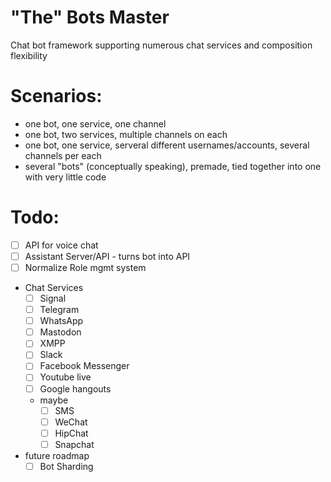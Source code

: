 # "The" Bots Master
Chat bot framework supporting numerous chat services and composition flexibility

# Scenarios:

- one bot, one service, one channel
- one bot, two services, multiple channels on each
- one bot, one service, serveral different usernames/accounts, several channels per each
- several "bots" (conceptually speaking), premade, tied together into one with very little code

# Todo:

- [ ] API for voice chat
- [ ] Assistant Server/API - turns bot into API
- [ ] Normalize Role mgmt system
- Chat Services
    - [ ] Signal
    - [ ] Telegram
    - [ ] WhatsApp
    - [ ] Mastodon
    - [ ] XMPP
    - [ ] Slack
    - [ ] Facebook Messenger
    - [ ] Youtube live
    - [ ] Google hangouts
    - maybe
        - [ ] SMS
        - [ ] WeChat
        - [ ] HipChat
        - [ ] Snapchat
- future roadmap
    - [ ] Bot Sharding